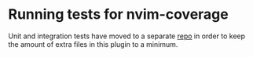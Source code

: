 # Running tests for nvim-coverage

Unit and integration tests have moved to a separate [repo](https://github.com/andythigpen/nvim-coverage-tests)
in order to keep the amount of extra files in this plugin to a minimum.
